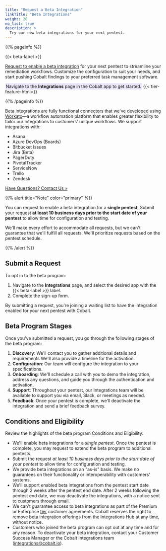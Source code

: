 ```yaml
---
title: "Request a Beta Integration"
linkTitle: "Beta Integrations"
weight: 20
no_list: true
description: >
  Try our new beta integrations for your next pentest.
---
```


{{% pageinfo %}}
<p>{{< beta-label >}}</p><p><a href="#submit-a-request">Request to enable a beta integration</a> for your next pentest to streamline your remediation workflows. Customize the configuration to suit your needs, and start pushing Cobalt findings to your preferred task management software.</p><p><span style="background-color: #ECE6FA; padding: 2px;">Navigate to the <b>Integrations</b> page in the Cobalt app to get started.</span> {{< tier-feature-html>}}</p>
{{% /pageinfo %}}

Beta integrations are fully functional connectors that we've developed using [Workato](https://www.workato.com/)—a workflow automation platform that enables greater flexibility to tailor our integrations to customers' unique workflows. We support integrations with:

- Asana
- Azure DevOps (Boards)
- Bitbucket Issues
- Jira (Beta)
- PagerDuty
- PivotalTracker
- ServiceNow
- Trello
- Zendesk

<a class="btn btn-primary rounded" href="mailto:integrations@cobalt.io" target="_blank">Have Questions? Contact Us »</a>

{{% alert title="Note" color="primary" %}}
<p>You can request to enable a beta integration for a <b>single pentest</b>. Submit your request <b>at least 10 business days prior to the start date of your pentest</b> to allow time for configuration and testing.</p><p>We'll make every effort to accommodate all requests, but we can't guarantee that we'll fulfill all requests. We'll prioritize requests based on the pentest schedule.</p>
{{% /alert %}}

## Submit a Request

To opt in to the beta program:

1. Navigate to the **Integrations** page, and select the desired app with the {{< beta-label >}} label.
1. Complete the sign-up form.

By submitting a request, you're joining a waiting list to have the integration enabled for your next pentest with Cobalt.

## Beta Program Stages

Once you've submitted a request, you go through the following stages of the beta program:

1. **Discovery**: We'll contact you to gather additional details and requirements We'll also provide a timeline for the activation.
1. **Configuration**: Our team will configure the integration to your specifications.
1. **Onboarding**: We'll schedule a call with you to demo the integration, address any questions, and guide you through the authentication and activation.
1. **Support**: Throughout your pentest, our Integrations team will be available to support you via email, Slack, or meetings as needed.
1. **Feedback**: Once your pentest is complete, we'll deactivate the integration and send a brief feedback survey.

## Conditions and Eligibility

Review the highlights of the beta program Conditions and Eligibility:

- We'll enable beta integrations for a *single pentest*. Once the pentest is complete, you may request to extend the beta program to additional pentests.
- Submit the request *at least 10 business days prior to the start date of your pentest* to allow time for configuration and testing.
- We provide beta integrations on an "as-is" basis. We make no guarantees on their functionality or interoperability with customers' systems.
- We'll support enabled beta integrations from the pentest start date through 2 weeks after the pentest end date. After 2 weeks following the pentest end date, we may deactivate the integrations, with a notice sent to customers through email.
- We can't guarantee access to beta integrations as part of the Premium or Enterprise [tier](https://www.cobalt.io/pentest-pricing) customer agreements. Cobalt reserves the right to remove beta integration offerings from the Integrations Hub at any time, without notice.
- Customers who joined the beta program can opt out at any time and for any reason. To deactivate your beta integration, contact your Customer Success Manager or the Cobalt Integrations team (integrations@cobalt.io).
